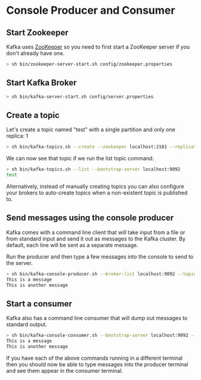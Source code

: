 # Console Producer and Consumer
## Start Zookeeper
Kafka uses [ZooKeeper](https://zookeeper.apache.org/) so you need to first start a ZooKeeper server if you don't already have one.
```sh
> sh bin/zookeeper-server-start.sh config/zookeeper.properties
```

## Start Kafka Broker
```sh
> sh bin/kafka-server-start.sh config/server.properties
```

## Create a topic
Let's create a topic named "test" with a single partition and only one replica:
1
```sh
> sh bin/kafka-topics.sh --create --zookeeper localhost:2181 --replication-factor 1 --partitions 1 --topic test
```

We can now see that topic if we run the list topic command:
```sh
> sh bin/kafka-topics.sh --list --bootstrap-server localhost:9092
test
```
Alternatively, instead of manually creating topics you can also configure your brokers to auto-create topics when a non-existent topic is published to.

## Send messages using the console producer
Kafka comes with a command line client that will take input from a file or from standard input and send it out as messages to the Kafka cluster. By default, each line will be sent as a separate message.

Run the producer and then type a few messages into the console to send to the server.
```sh
> sh bin/kafka-console-producer.sh --broker-list localhost:9092 --topic test
This is a message
This is another message
```

## Start a consumer
Kafka also has a command line consumer that will dump out messages to standard output.
```sh
> sh bin/kafka-console-consumer.sh --bootstrap-server localhost:9092 --topic test --from-beginning
This is a message
This is another message
```

If you have each of the above commands running in a different terminal then you should now be able to type messages into the producer terminal and see them appear in the consumer terminal. 
